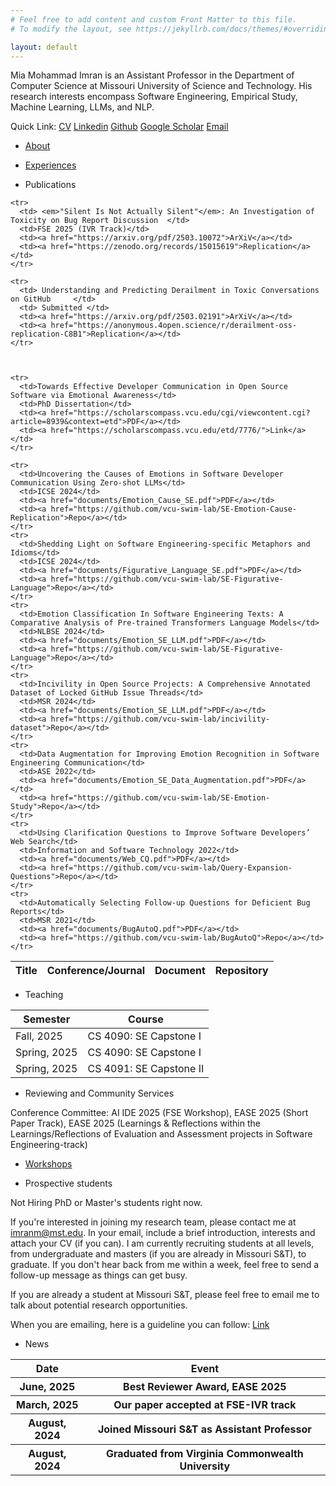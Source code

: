 ```yaml
---
# Feel free to add content and custom Front Matter to this file.
# To modify the layout, see https://jekyllrb.com/docs/themes/#overriding-theme-defaults

layout: default
---
```


Mia Mohammad Imran is an Assistant Professor in the Department of Computer Science at Missouri University of Science and Technology. His research interests encompass Software Engineering, Empirical Study, Machine Learning, LLMs, and NLP.

Quick Link: [CV](assets/documents/CV.pdf) [Linkedin](https://linkedin.com/in/imranraad) [Github](https://github.com/imranraad07) [Google Scholar](https://scholar.google.com/citations?user=uVCaRjAAAAAJ&hl=en) [Email](mailto:imranm@mst.edu)

- [About](about.md)

- [Experiences](posts/experiences.html)

<!-- - [Publications](posts/publications.html) -->

- Publications

<table>
  <thead>
    <tr>
      <th>Title</th>
      <th>Conference/Journal</th>
      <th>Document</th>
      <th>Repository</th>
    </tr>
  </thead>
  <tbody>

    <tr>
      <td> <em>"Silent Is Not Actually Silent"</em>: An Investigation of Toxicity on Bug Report Discussion 	</td>
      <td>FSE 2025 (IVR Track)</td>
      <td><a href="https://arxiv.org/pdf/2503.10072">ArXiV</a></td>
      <td><a href="https://zenodo.org/records/15015619">Replication</a></td>
    </tr>
    
    <tr>
      <td> Understanding and Predicting Derailment in Toxic Conversations on GitHub 	</td>
      <td> Submitted </td>
      <td><a href="https://arxiv.org/pdf/2503.02191">ArXiV</a></td>
      <td><a href="https://anonymous.4open.science/r/derailment-oss-replication-C8B1">Replication</a></td>
    </tr>



    <tr>
      <td>Towards Effective Developer Communication in Open Source Software via Emotional Awareness</td>
      <td>PhD Dissertation</td>
      <td><a href="https://scholarscompass.vcu.edu/cgi/viewcontent.cgi?article=8939&context=etd">PDF</a></td>
      <td><a href="https://scholarscompass.vcu.edu/etd/7776/">Link</a></td>
    </tr>

    <tr>
      <td>Uncovering the Causes of Emotions in Software Developer Communication Using Zero-shot LLMs</td>
      <td>ICSE 2024</td>
      <td><a href="documents/Emotion_Cause_SE.pdf">PDF</a></td>
      <td><a href="https://github.com/vcu-swim-lab/SE-Emotion-Cause-Replication">Repo</a></td>
    </tr>
    <tr>
      <td>Shedding Light on Software Engineering-specific Metaphors and Idioms</td>
      <td>ICSE 2024</td>
      <td><a href="documents/Figurative_Language_SE.pdf">PDF</a></td>
      <td><a href="https://github.com/vcu-swim-lab/SE-Figurative-Language">Repo</a></td>
    </tr>
    <tr>
      <td>Emotion Classification In Software Engineering Texts: A Comparative Analysis of Pre-trained Transformers Language Models</td>
      <td>NLBSE 2024</td>
      <td><a href="documents/Emotion_SE_LLM.pdf">PDF</a></td>
      <td><a href="https://github.com/vcu-swim-lab/SE-Figurative-Language">Repo</a></td>
    </tr>
    <tr>
      <td>Incivility in Open Source Projects: A Comprehensive Annotated Dataset of Locked GitHub Issue Threads</td>
      <td>MSR 2024</td>
      <td><a href="documents/Emotion_SE_LLM.pdf">PDF</a></td>
      <td><a href="https://github.com/vcu-swim-lab/incivility-dataset">Repo</a></td>
    </tr>
    <tr>
      <td>Data Augmentation for Improving Emotion Recognition in Software Engineering Communication</td>
      <td>ASE 2022</td>
      <td><a href="documents/Emotion_SE_Data_Augmentation.pdf">PDF</a></td>
      <td><a href="https://github.com/vcu-swim-lab/SE-Emotion-Study">Repo</a></td>
    </tr>
    <tr>
      <td>Using Clarification Questions to Improve Software Developers’ Web Search</td>
      <td>Information and Software Technology 2022</td>
      <td><a href="documents/Web_CQ.pdf">PDF</a></td>
      <td><a href="https://github.com/vcu-swim-lab/Query-Expansion-Questions">Repo</a></td>
    </tr>
    <tr>
      <td>Automatically Selecting Follow-up Questions for Deficient Bug Reports</td>
      <td>MSR 2021</td>
      <td><a href="documents/BugAutoQ.pdf">PDF</a></td>
      <td><a href="https://github.com/vcu-swim-lab/BugAutoQ">Repo</a></td>
    </tr>
  </tbody>
</table>


<!-- - [Teaching](posts/teaching.html) -->

- Teaching

<table>
  <thead>
    <tr>
      <th>Semester</th>
      <th>Course</th>
    </tr>
  </thead>
    <body>
    <tr>
        <td>Fall, 2025</td>
        <td>CS 4090: SE Capstone I</td>
    </tr>
    <tr>
        <td>Spring, 2025</td>
        <td>CS 4090: SE Capstone I</td>
    </tr>
    <tr>
        <td>Spring, 2025</td>
        <td>CS 4091: SE Capstone II</td>
    </tr>
    </body>
</table>


- Reviewing and Community Services

Conference Committee: AI IDE 2025 (FSE Workshop), EASE 2025 (Short Paper Track), EASE 2025 (Learnings & Reflections within the Learnings/Reflections of Evaluation and Assessment projects in Software Engineering-track)


- [Workshops](posts/workshops.html)


<!-- - [Prospective students](posts/advising.html) -->

- Prospective students

Not Hiring PhD or Master's students right now.

If you're interested in joining my research team, please contact me at imranm@mst.edu. In your email, include a brief introduction, interests and attach your CV (if you can). I am currently recruiting students at all levels, from undergraduate and masters (if you are already in Missouri S&T), to graduate. If you don't hear back from me within a week, feel free to send a follow-up message as things can get busy. 

If you are already a student at Missouri S&T, please feel free to email me to talk about potential research opportunities.

When you are emailing, here is a guideline you can follow: [Link](https://uvasrg.github.io/prospective/)

- News

<table>
  <thead>
    <tr>
      <th>Date</th>
      <th>Event</th>
    </tr>
  </thead>
    <body>
    <tr>
        <th>June, 2025</th>
        <th>Best Reviewer Award, EASE 2025</th>
    </tr>
    <tr>
        <th>March, 2025</th>
        <th>Our paper accepted at FSE-IVR track</th>
    </tr>
    <tr>
        <th>August, 2024</th>
        <th>Joined Missouri S&T as Assistant Professor</th>
    </tr>
    <tr>
        <th>August, 2024</th>
        <th>Graduated from Virginia Commonwealth University</th>
    </tr>
    </body>
</table>


